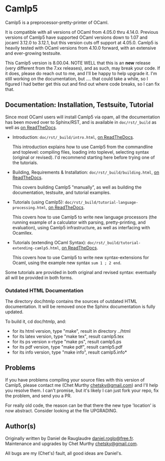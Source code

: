 # Camlp5

Camlp5 is a preprocessor-pretty-printer of OCaml.

It is compatible with all versions of OCaml from 4.05.0 thru 4.14.0.
Previous versions of Camlp5 have supported OCaml versions down to 1.07
and jocaml 3.12.0 to 3.12.1, but this version cuts off support at
4.05.0.  Camlp5 is heavily tested with OCaml versions from 4.10.0
forward, with an extensive and ever-growing testsuite.

This Camlp5 version is 8.00.04.  NOTE WELL that this is an **new**
release (very different from the 7.xx releases), and as such, may
break your code.  If it does, please do reach out to me, and I'll be
happy to help upgrade it.  I'm still working on the documentation, but
.... that could take a while, so I figured I had better get this out
and find out where code breaks, so I can fix that.

## Documentation: Installation, Testsuite, Tutorial

Since most OCaml users will install Camlp5 via opam, all the
documentation has been moved over to Sphinx/RST, and is available in
`doc/rst/_build` as well as
[on ReadTheDocs](https://camlp5.readthedocs.io/en/latest/).

- Introduction: `doc/rst/_build/intro.html`, [on ReadTheDocs](https://camlp5.readthedocs.io/en/latest/intro.html).

  This introduction explains how to use Camlp5 from the commandline
  and toplevel: compiling files, loading into toplevel, selecting
  syntax (original or revised).  I'd recommend starting here before
  trying one of the tutorials.

- Building, Requirements & Installation: `doc/rst/_build/building.html`, [on ReadTheDocs](https://camlp5.readthedocs.io/en/latest/building.html).

  This covers building Camlp5 "manually", as well as building the
  documentation, testsuite, and tutorial examples.

- Tutorials (using Camlp5): `doc/rst/_build/tutorial-language-processing.html`, [on ReadTheDocs](https://camlp5.readthedocs.io/en/latest/tutorial-language-processing.html).

  This covers how to use Camlp5 to write new language processors (the
  running example of a calculator with parsing, pretty-printing, and
  evaluation), using Camlp5 infrastructure, as well as interfacing with
  Ocamllex.

- Tutorials (extending OCaml Syntax): `doc/rst/_build/tutorial-extending-camlp5.html`, [on ReadTheDocs](https://camlp5.readthedocs.io/en/latest/tutorial-extending-camlp5.html).

  This covers how to use Camlp5 to write new syntax-extensions for
  Ocaml, using the example new syntax ``sum 1 ; 2 end``.

Some tutorials are provided in both original and revised syntax:
eventually all will be provided in both forms.

### Outdated HTML Documentation

The directory doc/htmlp contains the sources of outdated HTML
documentation.  It will be removed once the Sphinx documentation is
fully updated.

To build it, cd doc/htmlp, and:
* for its html version, type "make", result in directory ../html
* for its latex version, type "make tex", result camlp5.tex
* for its ps version x-rtype "make ps", result camlp5.ps
* for its pdf version, type "make pdf", result camlp5.pdf
* for its info version, type "make info", result camlp5.info*

## Problems

If you have problems compiling your source files with this version of
Camlp5, please contact me (Chet Murthy <chetsky@gmail.com>) and I'll
help you resolve them.  I can't promise, but it's likely I can just
fork your repo, fix the problem, and send you a PR.

For really old code, the reason can be that there the new type
'location' is now abstract. Consider looking at the file UPGRADING.

## Author(s)

Originally written by Daniel de Rauglaudre <daniel.roglo@free.fr>.
Maintenance and upgrades by Chet Murthy <chetsky@gmail.com>.

All bugs are my (Chet's) fault, all good ideas are Daniel's.
